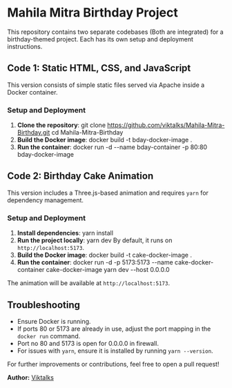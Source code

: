 # Mahila Mitra Birthday Project

This repository contains two separate codebases (Both are integrated) for a birthday-themed project. Each has its own setup and deployment instructions.

## Code 1: Static HTML, CSS, and JavaScript
This version consists of simple static files served via Apache inside a Docker container.

### Setup and Deployment
1. **Clone the repository**:
   git clone https://github.com/viktalks/Mahila-Mitra-Birthday.git
   cd Mahila-Mitra-Birthday
2. **Build the Docker image**:
   docker build -t bday-docker-image .
3. **Run the container**:
   docker run -d --name bday-container -p 80:80 bday-docker-image

## Code 2: Birthday Cake Animation
This version includes a Three.js-based animation and requires `yarn` for dependency management.

### Setup and Deployment
1. **Install dependencies**:
   yarn install
2. **Run the project locally**:
   yarn dev
   By default, it runs on `http://localhost:5173`.
3. **Build the Docker image**:
   docker build -t cake-docker-image .
4. **Run the container**:
   docker run -d -p 5173:5173 --name cake-docker-container cake-docker-image yarn dev --host 0.0.0.0

The animation will be available at `http://localhost:5173`.

## Troubleshooting
- Ensure Docker is running.
- If ports 80 or 5173 are already in use, adjust the port mapping in the `docker run` command.
- Port no 80 and 5173 is open for 0.0.0.0 in firewall.
- For issues with `yarn`, ensure it is installed by running `yarn --version`.

For further improvements or contributions, feel free to open a pull request!

**Author:** [Viktalks](https://github.com/viktalks)  

